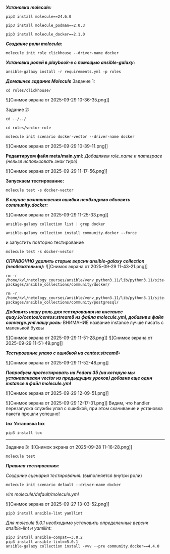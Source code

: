 ***Установка molecule:***

```
pip3 install molecule==24.6.0
```

```
pip3 install molecule_podman==2.0.3
```

```
pip3 install molecule_docker==2.1.0
```

***Создание роли molecula:***

```
molecule init role clickhouse --driver-name docker
```

***Установка ролей в playbook-е с помощью ansible-galaxy:***

```
ansible-galaxy install -r requirements.yml -p roles
```

***Домашнее задание Molecule***
Задание 1:
```
cd roles/clickhouse/
```
![[Снимок экрана от 2025-09-29 10-36-35.png]]

Задание 2:
```
cd ../../
```

```
cd roles/vector-role
```

```
molecule init scenario docker-vector --driver-name docker
```

![[Снимок экрана от 2025-09-29 10-39-11.png]]

**Редактируем файл meta/main.yml:**
*Добавляем role_name и namespace (нельзя использовать знак тире)*

![[Снимок экрана от 2025-09-29 11-17-56.png]]

**Запускаем тестирование:**
```
molecule test -s docker-vector
```

***В случае возникновения ошибки необходимо обновить community.docker:***

![[Снимок экрана от 2025-09-29 11-25-33.png]]

```
ansible-galaxy collection list | grep docker
```

```
ansible-galaxy collection install community.docker --force
```
 и запустить повторно тестирование

```
molecule test -s docker-vector
```

***СПРАВОЧНО удалить старые версии ansible-galaxy collection (необязательно):*** 
![[Снимок экрана от 2025-09-29 11-43-21.png]]
```
rm -r /home/kvl/netology_courses/ansible/venv_python3.11/lib/python3.11/site-packages/ansible_collections/community/docker/
```

```
rm -r /home/kvl/netology_courses/ansible/venv_python3.11/lib/python3.11/site-packages/ansible_collections/community/postgresql/
```

***Добавить нашу роль для тестирования на инстансе quay.io/centos/centos:stream8 из файла molecule.yml, добавив в файл converge.yml нашу роль:***
ВНИМАНИЕ название instance лучше писать с маленькой буквы

![[Снимок экрана от 2025-09-29 11-51-28.png]]
![[Снимок экрана от 2025-09-29 11-51-49.png]]

***Тестирование упало с ошибкой на centos:stream8:***

![[Снимок экрана от 2025-09-29 11-52-48.png]]

***Попробуем протестировать на Fedora 35 (на которую мы устанавливали vector из предыдущих уроков) добавив еще один instance в файл molecule.yml***

![[Снимок экрана от 2025-09-29 12-09-51.png]]

![[Снимок экрана от 2025-09-29 12-17-31.png]]
Видим, что handler перезапуска службы упал с ошибкой, при этом скачивание и установка пакета прошли успешно!





***tox***
**Установка tox**
```
pip3 install tox
```





------------------------------------------------------------------------

Задание 3:
![[Снимок экрана от 2025-09-28 11-16-28.png]]
```
molecule test
```



***Правила тестирования:***

*Создание сценария тестирования:*
(выполняется внутри роли)

```
molecule init scenario default --driver-name docker
```

*vim molecule/default/molecule.yml*

![[Снимок экрана от 2025-09-27 13-03-52.png]]

```
pip3 install ansible-lint yamllint
```

*Для molecule 5.0.1 необходимо установить определенные версии ansible-lint и yamllint:*

```
pip3 install ansible-compat==3.0.2
pip3 install ansible-lint==5.0.1
ansible-galaxy collection install -vvv --pre community.docker==4.4.0
```

